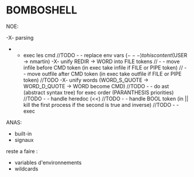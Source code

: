 # BOMBOSHELL

NOE:

-X- parsing
- - exec les cmd
//TODO	- - replace env vars ($---) to his content ($USER -> nmartin)
		-X- unify REDIR -> WORD into FILE tokens
//	- - move infile before CMD token (in exec take infile if FILE or PIPE token)
//	- - move outfile after CMD token (in exec take outfile if FILE or PIPE token)
//TODO	-X- unify words (WORD_S_QUOTE -> WORD_D_QUOTE -> WORD become CMD)
//TODO	- - do ast (abstract syntax tree) for exec order (PARANTHESIS priorities)
//TODO	- - handle heredoc (<<)
//TODO	- - handle BOOL token (in || kill the first process if the second is true and inverse)
//TODO	- - exec

ANAS:

- built-in
- signaux

reste a faire :

- variables d'environnements
- wildcards
